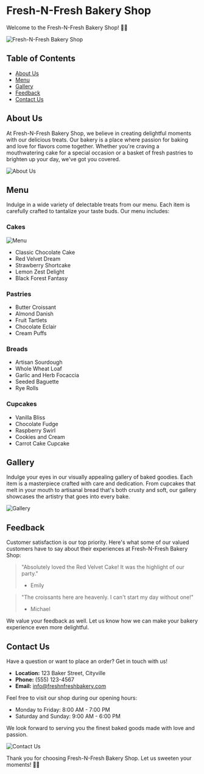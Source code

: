 # Fresh-N-Fresh Bakery Shop

Welcome to the Fresh-N-Fresh Bakery Shop! 🧁🍰

![Fresh-N-Fresh Bakery Shop](<img src="https://github.com/Bhaudik/Fresh-N-Fresh-Bakery-Shop/blob/main/Scrren%20Shorts/home.png">)

## Table of Contents

- [About Us](#about-us)
- [Menu](#Menu)
- [Gallery](#gallery)
- [Feedback](#feedback)
- [Contact Us](#contact-us)

## About Us

At Fresh-N-Fresh Bakery Shop, we believe in creating delightful moments with our delicious treats. Our bakery is a place where passion for baking and love for flavors come together. Whether you're craving a mouthwatering cake for a special occasion or a basket of fresh pastries to brighten up your day, we've got you covered.

![About Us](<img src="https://github.com/Bhaudik/Fresh-N-Fresh-Bakery-Shop/raw/main/Screen%20Shorts/About%20us.png">)


## Menu

Indulge in a wide variety of delectable treats from our menu. Each item is carefully crafted to tantalize your taste buds. Our menu includes:

### Cakes
![Menu](<img src="https://github.com/Bhaudik/Fresh-N-Fresh-Bakery-Shop/blob/main/Scrren%20Shorts/menu.png">)
- Classic Chocolate Cake
- Red Velvet Dream
- Strawberry Shortcake
- Lemon Zest Delight
- Black Forest Fantasy

### Pastries

- Butter Croissant
- Almond Danish
- Fruit Tartlets
- Chocolate Eclair
- Cream Puffs

### Breads

- Artisan Sourdough
- Whole Wheat Loaf
- Garlic and Herb Focaccia
- Seeded Baguette
- Rye Rolls

### Cupcakes

- Vanilla Bliss
- Chocolate Fudge
- Raspberry Swirl
- Cookies and Cream
- Carrot Cake Cupcake

## Gallery

Indulge your eyes in our visually appealing gallery of baked goodies. Each item is a masterpiece crafted with care and dedication. From cupcakes that melt in your mouth to artisanal bread that's both crusty and soft, our gallery showcases the artistry that goes into every bake.

![Gallery](<ing src="https://github.com/Bhaudik/Fresh-N-Fresh-Bakery-Shop/blob/main/Scrren%20Shorts/Gallary.png">)

## Feedback

Customer satisfaction is our top priority. Here's what some of our valued customers have to say about their experiences at Fresh-N-Fresh Bakery Shop:

> "Absolutely loved the Red Velvet Cake! It was the highlight of our party."
> - Emily

> "The croissants here are heavenly. I can't start my day without one!"
> - Michael

We value your feedback as well. Let us know how we can make your bakery experience even more delightful.

## Contact Us

Have a question or want to place an order? Get in touch with us!

- **Location:** 123 Baker Street, Cityville
- **Phone:** (555) 123-4567
- **Email:** info@freshnfreshbakery.com

Feel free to visit our shop during our opening hours:

- Monday to Friday: 8:00 AM - 7:00 PM
- Saturday and Sunday: 9:00 AM - 6:00 PM

We look forward to serving you the finest baked goods made with love and passion.

![Contact Us](<ing src="https://github.com/Bhaudik/Fresh-N-Fresh-Bakery-Shop/blob/main/Scrren%20Shorts/Contect%20us.png">)

Thank you for choosing Fresh-N-Fresh Bakery Shop. Let us sweeten your moments! 🎂🥐
